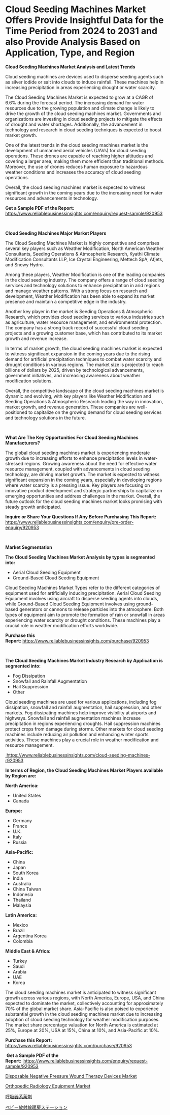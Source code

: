 <p><h1>Cloud Seeding Machines Market Offers Provide Insightful Data for the Time Period from 2024 to 2031 and also Provide Analysis Based on Application, Type, and Region</h1></p><p><strong>Cloud Seeding Machines Market Analysis and Latest Trends</strong></p>
<p><p>Cloud seeding machines are devices used to disperse seeding agents such as silver iodide or salt into clouds to induce rainfall. These machines help in increasing precipitation in areas experiencing drought or water scarcity.</p><p>The Cloud Seeding Machines Market is expected to grow at a CAGR of 6.6% during the forecast period. The increasing demand for water resources due to the growing population and climate change is likely to drive the growth of the cloud seeding machines market. Governments and organizations are investing in cloud seeding projects to mitigate the effects of drought and water shortages. Additionally, the advancement in technology and research in cloud seeding techniques is expected to boost market growth.</p><p>One of the latest trends in the cloud seeding machines market is the development of unmanned aerial vehicles (UAVs) for cloud seeding operations. These drones are capable of reaching higher altitudes and covering a larger area, making them more efficient than traditional methods. Moreover, the use of drones reduces human exposure to hazardous weather conditions and increases the accuracy of cloud seeding operations.</p><p>Overall, the cloud seeding machines market is expected to witness significant growth in the coming years due to the increasing need for water resources and advancements in technology.</p></p>
<p><strong>Get a Sample PDF of the Report:&nbsp;</strong> <a href="https://www.reliablebusinessinsights.com/enquiry/request-sample/920953">https://www.reliablebusinessinsights.com/enquiry/request-sample/920953</a></p>
<p>&nbsp;</p>
<p><strong>Cloud Seeding Machines Major Market Players</strong></p>
<p><p>The Cloud Seeding Machines Market is highly competitive and comprises several key players such as Weather Modification, North American Weather Consultants, Seeding Operations & Atmospheric Research, Kyathi Climate Modification Consultants LLP, Ice Crystal Engineering, Mettech SpA, Afjets, and Snowy Hydro.</p><p>Among these players, Weather Modification is one of the leading companies in the cloud seeding industry. The company offers a range of cloud seeding services and technology solutions to enhance precipitation in arid regions and manage weather patterns. With a strong focus on research and development, Weather Modification has been able to expand its market presence and maintain a competitive edge in the industry.</p><p>Another key player in the market is Seeding Operations & Atmospheric Research, which provides cloud seeding services to various industries such as agriculture, water resource management, and environmental protection. The company has a strong track record of successful cloud seeding projects and a growing customer base, which has contributed to its market growth and revenue increase.</p><p>In terms of market growth, the cloud seeding machines market is expected to witness significant expansion in the coming years due to the rising demand for artificial precipitation techniques to combat water scarcity and drought conditions in various regions. The market size is projected to reach billions of dollars by 2025, driven by technological advancements, government initiatives, and increasing awareness about weather modification solutions.</p><p>Overall, the competitive landscape of the cloud seeding machines market is dynamic and evolving, with key players like Weather Modification and Seeding Operations & Atmospheric Research leading the way in innovation, market growth, and revenue generation. These companies are well-positioned to capitalize on the growing demand for cloud seeding services and technology solutions in the future.</p></p>
<p>&nbsp;</p>
<p><strong>What Are The Key Opportunities For Cloud Seeding Machines Manufacturers?</strong></p>
<p><p>The global cloud seeding machines market is experiencing moderate growth due to increasing efforts to enhance precipitation levels in water-stressed regions. Growing awareness about the need for effective water resource management, coupled with advancements in cloud seeding technology, are driving market growth. The market is expected to witness significant expansion in the coming years, especially in developing regions where water scarcity is a pressing issue. Key players are focusing on innovative product development and strategic partnerships to capitalize on emerging opportunities and address challenges in the market. Overall, the future outlook for the cloud seeding machines market looks promising with steady growth anticipated.</p></p>
<p><strong>Inquire or Share Your Questions If Any Before Purchasing This Report:</strong> <a href="https://www.reliablebusinessinsights.com/enquiry/pre-order-enquiry/920953">https://www.reliablebusinessinsights.com/enquiry/pre-order-enquiry/920953</a></p>
<p>&nbsp;</p>
<p><strong>Market Segmentation</strong></p>
<p><strong>The Cloud Seeding Machines Market Analysis by types is segmented into:</strong></p>
<p><ul><li>Aerial Cloud Seeding Equipment</li><li>Ground-Based Cloud Seeding Equipment</li></ul></p>
<p><p>Cloud Seeding Machines Market Types refer to the different categories of equipment used for artificially inducing precipitation. Aerial Cloud Seeding Equipment involves using aircraft to disperse seeding agents into clouds, while Ground-Based Cloud Seeding Equipment involves using ground-based generators or cannons to release particles into the atmosphere. Both types of equipment aim to promote the formation of rain or snowfall in areas experiencing water scarcity or drought conditions. These machines play a crucial role in weather modification efforts worldwide.</p></p>
<p><strong>Purchase this Report:&nbsp;</strong><a href="https://www.reliablebusinessinsights.com/purchase/920953">https://www.reliablebusinessinsights.com/purchase/920953</a></p>
<p>&nbsp;</p>
<p><strong>The Cloud Seeding Machines Market Industry Research by Application is segmented into:</strong></p>
<p><ul><li>Fog Dissipation</li><li>Snowfall and Rainfall Augmentation</li><li>Hail Suppression</li><li>Other</li></ul></p>
<p><p>Cloud seeding machines are used for various applications, including fog dissipation, snowfall and rainfall augmentation, hail suppression, and other markets. Fog dissipating machines help improve visibility at airports and highways. Snowfall and rainfall augmentation machines increase precipitation in regions experiencing droughts. Hail suppression machines protect crops from damage during storms. Other markets for cloud seeding machines include reducing air pollution and enhancing winter sports activities. These machines play a crucial role in weather modification and resource management.</p></p>
<p><a href="https://www.reliablebusinessinsights.com/cloud-seeding-machines-r920953">&nbsp;https://www.reliablebusinessinsights.com/cloud-seeding-machines-r920953</a></p>
<p><strong>In terms of Region, the Cloud Seeding Machines Market Players available by Region are:</strong></p>
<p>
    <p> <strong> North America: </strong>
        <ul>
            <li>United States</li>
            <li>Canada</li>
        </ul>
        </p> 
    <p> <strong> Europe: </strong>
        <ul>
            <li>Germany</li>
            <li>France</li>
            <li>U.K.</li>
            <li>Italy</li>
            <li>Russia</li>
        </ul>
        </p> 
    <p> <strong> Asia-Pacific: </strong>
        <ul>
            <li>China</li>
            <li>Japan</li>
            <li>South Korea</li>
            <li>India</li>
            <li>Australia</li>
            <li>China Taiwan</li>
            <li>Indonesia</li>
            <li>Thailand</li>
            <li>Malaysia</li>
        </ul>
        </p> 
    <p> <strong> Latin America: </strong>
        <ul>
            <li>Mexico</li>
            <li>Brazil</li>
            <li>Argentina Korea</li>
            <li>Colombia</li>
        </ul>
        </p> 
    <p> <strong> Middle East & Africa: </strong>
        <ul>
            <li>Turkey</li>
            <li>Saudi</li>
            <li>Arabia</li>
            <li>UAE</li>
            <li>Korea</li>
        </ul>
    </p>
    </p>
<p><p>The cloud seeding machines market is anticipated to witness significant growth across various regions, with North America, Europe, USA, and China expected to dominate the market, collectively accounting for approximately 70% of the global market share. Asia-Pacific is also poised to experience substantial growth in the cloud seeding machines market due to increasing adoption of cloud seeding technology for weather modification purposes. The market share percentage valuation for North America is estimated at 25%, Europe at 20%, USA at 15%, China at 10%, and Asia-Pacific at 10%.</p></p>
<p><strong>Purchase this Report: </strong><a href="https://www.reliablebusinessinsights.com/purchase/920953">https://www.reliablebusinessinsights.com/purchase/920953</a></p>
<p>&nbsp;<strong>Get a Sample PDF of the Report:&nbsp;&nbsp;</strong><a href="https://www.reliablebusinessinsights.com/enquiry/request-sample/920953">https://www.reliablebusinessinsights.com/enquiry/request-sample/920953</a></p>
<p><strong></strong></p>
<p><p><a href="https://github.com/kumertitash/Market-Research-Report-List-1/blob/main/disposable-negative-pressure-wound-therapy-devices-market.md">Disposable Negative Pressure Wound Therapy Devices Market</a></p><p><a href="https://github.com/amapolalg/Market-Research-Report-List-1/blob/main/orthopedic-radiology-equipment-market.md">Orthopedic Radiology Equipment Market</a></p><p><a href="https://github.com/DeonBoer2023/Market-Research-Report-List-2/blob/main/7801927173597.md">呼吸器系薬剤</a></p><p><a href="https://github.com/dawson566/Market-Research-Report-List-2/blob/main/3558529173596.md">ベビー放射線暖房ステーション</a></p></p>